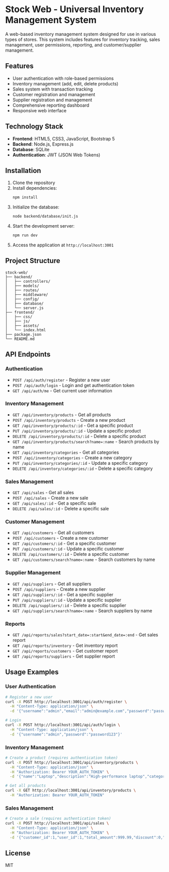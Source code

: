# Stock Web - Universal Inventory Management System

A web-based inventory management system designed for use in various types of stores. This system includes features for inventory tracking, sales management, user permissions, reporting, and customer/supplier management.

## Features

- User authentication with role-based permissions
- Inventory management (add, edit, delete products)
- Sales system with transaction tracking
- Customer registration and management
- Supplier registration and management
- Comprehensive reporting dashboard
- Responsive web interface

## Technology Stack

- **Frontend**: HTML5, CSS3, JavaScript, Bootstrap 5
- **Backend**: Node.js, Express.js
- **Database**: SQLite
- **Authentication**: JWT (JSON Web Tokens)

## Installation

1. Clone the repository
2. Install dependencies:
   ```bash
   npm install
   ```
3. Initialize the database:
   ```bash
   node backend/database/init.js
   ```
4. Start the development server:
   ```bash
   npm run dev
   ```
5. Access the application at `http://localhost:3001`

## Project Structure

```
stock-web/
├── backend/
│   ├── controllers/
│   ├── models/
│   ├── routes/
│   ├── middleware/
│   ├── config/
│   ├── database/
│   └── server.js
├── frontend/
│   ├── css/
│   ├── js/
│   ├── assets/
│   └── index.html
├── package.json
└── README.md
```

## API Endpoints

### Authentication
- `POST /api/auth/register` - Register a new user
- `POST /api/auth/login` - Login and get authentication token
- `GET /api/auth/me` - Get current user information

### Inventory Management
- `GET /api/inventory/products` - Get all products
- `POST /api/inventory/products` - Create a new product
- `GET /api/inventory/products/:id` - Get a specific product
- `PUT /api/inventory/products/:id` - Update a specific product
- `DELETE /api/inventory/products/:id` - Delete a specific product
- `GET /api/inventory/products/search?name=:name` - Search products by name
- `GET /api/inventory/categories` - Get all categories
- `POST /api/inventory/categories` - Create a new category
- `PUT /api/inventory/categories/:id` - Update a specific category
- `DELETE /api/inventory/categories/:id` - Delete a specific category

### Sales Management
- `GET /api/sales` - Get all sales
- `POST /api/sales` - Create a new sale
- `GET /api/sales/:id` - Get a specific sale
- `DELETE /api/sales/:id` - Delete a specific sale

### Customer Management
- `GET /api/customers` - Get all customers
- `POST /api/customers` - Create a new customer
- `GET /api/customers/:id` - Get a specific customer
- `PUT /api/customers/:id` - Update a specific customer
- `DELETE /api/customers/:id` - Delete a specific customer
- `GET /api/customers/search?name=:name` - Search customers by name

### Supplier Management
- `GET /api/suppliers` - Get all suppliers
- `POST /api/suppliers` - Create a new supplier
- `GET /api/suppliers/:id` - Get a specific supplier
- `PUT /api/suppliers/:id` - Update a specific supplier
- `DELETE /api/suppliers/:id` - Delete a specific supplier
- `GET /api/suppliers/search?name=:name` - Search suppliers by name

### Reports
- `GET /api/reports/sales?start_date=:start&end_date=:end` - Get sales report
- `GET /api/reports/inventory` - Get inventory report
- `GET /api/reports/customers` - Get customer report
- `GET /api/reports/suppliers` - Get supplier report

## Usage Examples

### User Authentication
```bash
# Register a new user
curl -X POST http://localhost:3001/api/auth/register \
  -H "Content-Type: application/json" \
  -d '{"username":"admin","email":"admin@example.com","password":"password123","role":"admin"}'

# Login
curl -X POST http://localhost:3001/api/auth/login \
  -H "Content-Type: application/json" \
  -d '{"username":"admin","password":"password123"}'
```

### Inventory Management
```bash
# Create a product (requires authentication token)
curl -X POST http://localhost:3001/api/inventory/products \
  -H "Content-Type: application/json" \
  -H "Authorization: Bearer YOUR_AUTH_TOKEN" \
  -d '{"name":"Laptop","description":"High-performance laptop","category_id":1,"price":999.99,"cost":799.99,"stock_quantity":10,"min_stock_level":2}'

# Get all products
curl -X GET http://localhost:3001/api/inventory/products \
  -H "Authorization: Bearer YOUR_AUTH_TOKEN"
```

### Sales Management
```bash
# Create a sale (requires authentication token)
curl -X POST http://localhost:3001/api/sales \
  -H "Content-Type: application/json" \
  -H "Authorization: Bearer YOUR_AUTH_TOKEN" \
  -d '{"customer_id":1,"user_id":1,"total_amount":999.99,"discount":0,"tax":89.99,"final_amount":1089.98,"payment_method":"Credit Card","notes":"Test sale","items":[{"product_id":1,"quantity":1,"unit_price":999.99,"total_price":999.99}]}'
```

## License

MIT